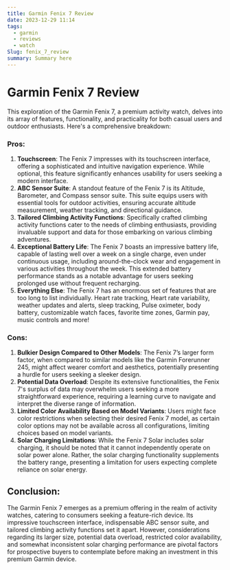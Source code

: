 ```yaml
---
title: Garmin Fenix 7 Review
date: 2023-12-29 11:14
tags:
  - garmin
  - reviews
  - watch
Slug: fenix_7_review
summary: Summary here
---
```

# Garmin Fenix 7 Review

This exploration of the Garmin Fenix 7, a premium activity watch, delves into its array of features, functionality, and practicality for both casual users and outdoor enthusiasts. Here's a comprehensive breakdown:

### Pros:

1. **Touchscreen**: The Fenix 7 impresses with its touchscreen interface, offering a sophisticated and intuitive navigation experience. While optional, this feature significantly enhances usability for users seeking a modern interface.
2. **ABC Sensor Suite**: A standout feature of the Fenix 7 is its Altitude, Barometer, and Compass sensor suite. This suite equips users with essential tools for outdoor activities, ensuring accurate altitude measurement, weather tracking, and directional guidance.
3. **Tailored Climbing Activity Functions**: Specifically crafted climbing activity functions cater to the needs of climbing enthusiasts, providing invaluable support and data for those embarking on various climbing adventures.
4. **Exceptional Battery Life**: The Fenix 7 boasts an impressive battery life, capable of lasting well over a week on a single charge, even under continuous usage, including around-the-clock wear and engagement in various activities throughout the week. This extended battery performance stands as a notable advantage for users seeking prolonged use without frequent recharging.
5. **Everything Else**: The Fenix 7 has an enormous set of features that are too long to list individually. Heart rate tracking, Heart rate variability, weather updates and alerts, sleep tracking, Pulse oximeter, body battery, customizable watch faces, favorite time zones, Garmin pay, music controls and more!

### Cons:

1. **Bulkier Design Compared to Other Models**: The Fenix 7’s larger form factor, when compared to similar models like the Garmin Forerunner 245, might affect wearer comfort and aesthetics, potentially presenting a hurdle for users seeking a sleeker design.
2. **Potential Data Overload**: Despite its extensive functionalities, the Fenix 7's surplus of data may overwhelm users seeking a more straightforward experience, requiring a learning curve to navigate and interpret the diverse range of information.
3. **Limited Color Availability Based on Model Variants**: Users might face color restrictions when selecting their desired Fenix 7 model, as certain color options may not be available across all configurations, limiting choices based on model variants.
4. **Solar Charging Limitations**: While the Fenix 7 Solar includes solar charging, it should be noted that it cannot independently operate on solar power alone. Rather, the solar charging functionality supplements the battery range, presenting a limitation for users expecting complete reliance on solar energy.

## Conclusion:

The Garmin Fenix 7 emerges as a premium offering in the realm of activity watches, catering to consumers seeking 
a feature-rich device. Its impressive touchscreen interface, indispensable ABC sensor suite, and tailored 
climbing activity functions set it apart. However, considerations regarding its larger size, potential data overload, 
restricted color availability, and somewhat inconsistent solar charging performance are pivotal factors for prospective 
buyers to contemplate before making an investment in this premium Garmin device.
